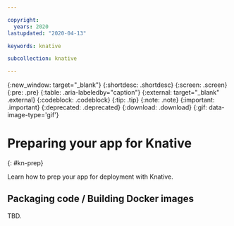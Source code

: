 ```yaml
---

copyright:
  years: 2020
lastupdated: "2020-04-13"

keywords: knative

subcollection: knative

---
```


{:new_window: target="_blank"}
{:shortdesc: .shortdesc}
{:screen: .screen}
{:pre: .pre}
{:table: .aria-labeledby="caption"}
{:external: target="_blank" .external}
{:codeblock: .codeblock}
{:tip: .tip}
{:note: .note}
{:important: .important}
{:deprecated: .deprecated}
{:download: .download}
{:gif: data-image-type='gif'}


# Preparing your app for Knative
{: #kn-prep}

Learn how to prep your app for deployment with Knative.

## Packaging code / Building Docker images 

TBD.
